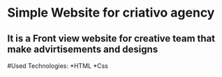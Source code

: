 # Simple Website for criativo agency 

## It is a Front view website for creative team that make advirtisements and designs

#Used Technologies:
*HTML
*Css

